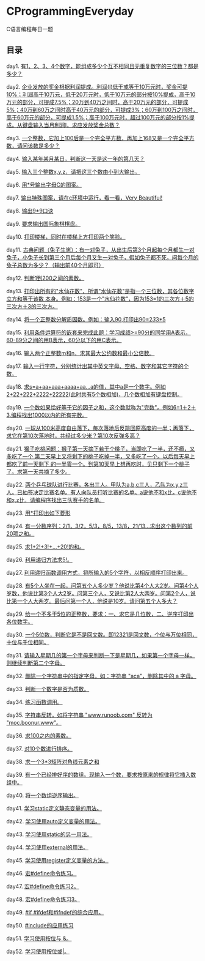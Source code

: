 # CProgrammingEveryday

 C语言编程每日一题

## 目录

day1. [有1、2、3、4个数字，能组成多少个互不相同且无重复数字的三位数？都是多少？](https://github.com/Z-P-J/CProgrammingEveryday/blob/master/src/day1)

day2. [企业发放的奖金根据利润提成。利润(I)低于或等于10万元时，奖金可提10%；利润高于10万元，低于20万元时，低于10万元的部分按10%提成，高于10万元的部分，可提成7.5%；20万到40万之间时，高于20万元的部分，可提成5%；40万到60万之间时高于40万元的部分，可提成3%；60万到100万之间时，高于60万元的部分，可提成1.5%；高于100万元时，超过100万元的部分按1%提成。从键盘输入当月利润I，求应发放奖金总数？](https://github.com/Z-P-J/CProgrammingEveryday/blob/master/src/day2)

day3. [一个整数，它加上100后是一个完全平方数，再加上168又是一个完全平方数，请问该数是多少？](https://github.com/Z-P-J/CProgrammingEveryday/blob/master/src/day3)

day4. [输入某年某月某日，判断这一天是这一年的第几天？](https://github.com/Z-P-J/CProgrammingEveryday/blob/master/src/day4)

day5. [输入三个整数x,y,z，请把这三个数由小到大输出。](https://github.com/Z-P-J/CProgrammingEveryday/blob/master/src/day5)

day6. [用*号输出字母C的图案。](https://github.com/Z-P-J/CProgrammingEveryday/blob/master/src/day6)

day7. [输出特殊图案，请在c环境中运行，看一看，Very Beautiful!](https://github.com/Z-P-J/CProgrammingEveryday/blob/master/src/day7)

day8. [输出9*9口诀](https://github.com/Z-P-J/CProgrammingEveryday/blob/master/src/day8)

day9. [要求输出国际象棋棋盘。](https://github.com/Z-P-J/CProgrammingEveryday/blob/master/src/day9)

day10. [打印楼梯，同时在楼梯上方打印两个笑脸。](https://github.com/Z-P-J/CProgrammingEveryday/blob/master/src/day10)

day11. [古典问题（兔子生崽）：有一对兔子，从出生后第3个月起每个月都生一对兔子，小兔子长到第三个月后每个月又生一对兔子，假如兔子都不死，问每个月的兔子总数为多少？（输出前40个月即可）](https://github.com/Z-P-J/CProgrammingEveryday/blob/master/src/day11)

day12. [判断1到200之间的素数。](https://github.com/Z-P-J/CProgrammingEveryday/blob/master/src/day12)

day13. [打印出所有的"水仙花数"，所谓"水仙花数"是指一个三位数，其各位数字立方和等于该数 本身。例如：153是一个"水仙花数"，因为153=1的三次方＋5的三次方＋3的三次方。](https://github.com/Z-P-J/CProgrammingEveryday/blob/master/src/day13)

day14. [将一个正整数分解质因数。例如：输入90,打印出90=2*3*3*5](https://github.com/Z-P-J/CProgrammingEveryday/blob/master/src/day14)

day15. [利用条件运算符的嵌套来完成此题：学习成绩>=90分的同学用A表示，60-89分之间的用B表示，60分以下的用C表示。](https://github.com/Z-P-J/CProgrammingEveryday/blob/master/src/day15)

day16. [输入两个正整数m和n，求其最大公约数和最小公倍数。](https://github.com/Z-P-J/CProgrammingEveryday/blob/master/src/day16)

day17. [输入一行字符，分别统计出其中英文字母、空格、数字和其它字符的个数。](https://github.com/Z-P-J/CProgrammingEveryday/blob/master/src/day17)

day18. [求s=a+aa+aaa+aaaa+aa...a的值，其中a是一个数字。例如2+22+222+2222+22222(此时共有5个数相加)，几个数相加有键盘控制。](https://github.com/Z-P-J/CProgrammingEveryday/blob/master/src/day18)

day19. [一个数如果恰好等于它的因子之和，这个数就称为"完数"。例如6=1＋2＋3.编程找出1000以内的所有完数。](https://github.com/Z-P-J/CProgrammingEveryday/blob/master/src/day19)

day20. [一球从100米高度自由落下，每次落地后反跳回原高度的一半；再落下，求它在第10次落地时，共经过多少米？第10次反弹多高？](https://github.com/Z-P-J/CProgrammingEveryday/blob/master/src/day20)

day21. [猴子吃桃问题：猴子第一天摘下若干个桃子，当即吃了一半，还不瘾，又多吃了一个 第二天早上又将剩下的桃子吃掉一半，又多吃了一个。以后每天早上都吃了前一天剩下 的一半零一个。到第10天早上想再吃时，见只剩下一个桃子了。求第一天共摘了多少。](https://github.com/Z-P-J/CProgrammingEveryday/blob/master/src/day21)

day22. [两个乒乓球队进行比赛，各出三人。甲队为a,b,c三人，乙队为x,y,z三人。已抽签决定比赛名单。有人向队员打听比赛的名单。a说他不和x比，c说他不和x,z比，请编程序找出三队赛手的名单。](https://github.com/Z-P-J/CProgrammingEveryday/blob/master/src/day22)

day23. [用*打印出如下菱形](https://github.com/Z-P-J/CProgrammingEveryday/blob/master/src/day23)

day24. [有一分数序列：2/1，3/2，5/3，8/5，13/8，21/13...求出这个数列的前20项之和。](https://github.com/Z-P-J/CProgrammingEveryday/blob/master/src/day24)

day25. [求1+2!+3!+...+20!的和。](https://github.com/Z-P-J/CProgrammingEveryday/blob/master/src/day25)

day26. [利用递归方法求5!。](https://github.com/Z-P-J/CProgrammingEveryday/blob/master/src/day26)

day27. [利用递归函数调用方式，将所输入的5个字符，以相反顺序打印出来。](https://github.com/Z-P-J/CProgrammingEveryday/blob/master/src/day27)

day28. [有5个人坐在一起，问第五个人多少岁？他说比第4个人大2岁。问第4个人岁数，他说比第3个人大2岁。问第三个人，又说比第2人大两岁。问第2个人，说比第一个人大两岁。最后问第一个人，他说是10岁。请问第五个人多大？](https://github.com/Z-P-J/CProgrammingEveryday/blob/master/src/day28)

day29. [给一个不多于5位的正整数，要求：一、求它是几位数，二、逆序打印出各位数字。](https://github.com/Z-P-J/CProgrammingEveryday/blob/master/src/day29)

day30. [一个5位数，判断它是不是回文数。即12321是回文数，个位与万位相同，十位与千位相同。](https://github.com/Z-P-J/CProgrammingEveryday/blob/master/src/day30)

day31. [请输入星期几的第一个字母来判断一下是星期几，如果第一个字母一样，则继续判断第二个字母。](https://github.com/Z-P-J/CProgrammingEveryday/blob/master/src/day31)

day32. [删除一个字符串中的指定字母，如：字符串 "aca"，删除其中的 a 字母。](https://github.com/Z-P-J/CProgrammingEveryday/blob/master/src/day32)

day33. [判断一个数字是否为质数。](https://github.com/Z-P-J/CProgrammingEveryday/blob/master/src/day33)

day34. [练习函数调用。](https://github.com/Z-P-J/CProgrammingEveryday/blob/master/src/day34)

day35. [字符串反转，如将字符串 "www.runoob.com" 反转为 "moc.boonur.www"。](https://github.com/Z-P-J/CProgrammingEveryday/blob/master/src/day35)

day36. [求100之内的素数。](https://github.com/Z-P-J/CProgrammingEveryday/blob/master/src/day36)

day37. [对10个数进行排序。](https://github.com/Z-P-J/CProgrammingEveryday/blob/master/src/day37)

day38. [求一个3*3矩阵对角线元素之和](https://github.com/Z-P-J/CProgrammingEveryday/blob/master/src/day38)

day39. [有一个已经排好序的数组。现输入一个数，要求按原来的规律将它插入数组中。](https://github.com/Z-P-J/CProgrammingEveryday/blob/master/src/day39)

day40. [将一个数组逆序输出。](https://github.com/Z-P-J/CProgrammingEveryday/blob/master/src/day40)

day41. [学习static定义静态变量的用法。](https://github.com/Z-P-J/CProgrammingEveryday/blob/master/src/day41)

day42. [学习使用auto定义变量的用法。](https://github.com/Z-P-J/CProgrammingEveryday/blob/master/src/day42)

day43. [学习使用static的另一用法。](https://github.com/Z-P-J/CProgrammingEveryday/blob/master/src/day43)

day44. [学习使用external的用法。](https://github.com/Z-P-J/CProgrammingEveryday/blob/master/src/day44)

day45. [学习使用register定义变量的方法。](https://github.com/Z-P-J/CProgrammingEveryday/blob/master/src/day45)

day46. [宏#define命令练习。](https://github.com/Z-P-J/CProgrammingEveryday/blob/master/src/day46)

day47. [宏#define命令练习2。](https://github.com/Z-P-J/CProgrammingEveryday/blob/master/src/day47)

day48. [宏#define命令练习3。](https://github.com/Z-P-J/CProgrammingEveryday/blob/master/src/day48)

day49. [#if #ifdef和#ifndef的综合应用。](https://github.com/Z-P-J/CProgrammingEveryday/blob/master/src/day49)

day50. [#include的应用练习](https://github.com/Z-P-J/CProgrammingEveryday/blob/master/src/day50)

day51. [学习使用按位与 &。](https://github.com/Z-P-J/CProgrammingEveryday/blob/master/src/day51)

day52. [学习使用按位或|。](https://github.com/Z-P-J/CProgrammingEveryday/blob/master/src/day52)